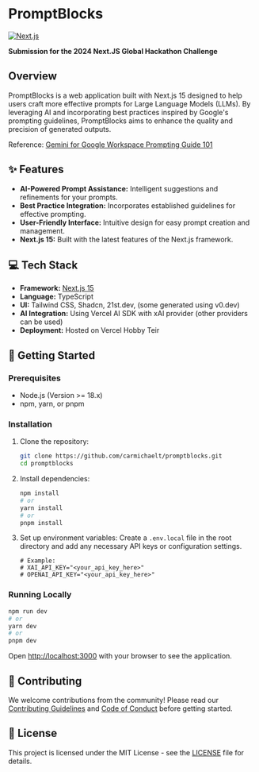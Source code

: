 # PromptBlocks

[![Next.js](https://img.shields.io/badge/Next.js-15-black?style=flat-square&logo=next.js)](https://nextjs.org/)

**Submission for the 2024 Next.JS Global Hackathon Challenge**

## Overview

PromptBlocks is a web application built with Next.js 15 designed to help users craft more effective prompts for Large Language Models (LLMs). By leveraging AI and incorporating best practices inspired by Google's prompting guidelines, PromptBlocks aims to enhance the quality and precision of generated outputs.

Reference: [Gemini for Google Workspace Prompting Guide 101](https://services.google.com/fh/files/misc/gemini-for-google-workspace-prompting-guide-101.pdf)

## ✨ Features

*   **AI-Powered Prompt Assistance:** Intelligent suggestions and refinements for your prompts.
*   **Best Practice Integration:** Incorporates established guidelines for effective prompting.
*   **User-Friendly Interface:** Intuitive design for easy prompt creation and management.
*   **Next.js 15:** Built with the latest features of the Next.js framework.

## 💻 Tech Stack

*   **Framework:** [Next.js 15](https://nextjs.org/)
*   **Language:** TypeScript
*   **UI:** Tailwind CSS, Shadcn, 21st.dev, (some generated using v0.dev)
*   **AI Integration:** Using Vercel AI SDK with xAI provider (other providers can be used)
*   **Deployment:** Hosted on Vercel Hobby Teir

## 🚀 Getting Started

### Prerequisites

*   Node.js (Version >= 18.x)
*   npm, yarn, or pnpm

### Installation

1.  Clone the repository:
    ```bash
    git clone https://github.com/carmichaelt/promptblocks.git
    cd promptblocks
    ```
2.  Install dependencies:
    ```bash
    npm install
    # or
    yarn install
    # or
    pnpm install
    ```
3.  Set up environment variables:
    Create a `.env.local` file in the root directory and add any necessary API keys or configuration settings.
    ```env
    # Example:
    # XAI_API_KEY="<your_api_key_here>"
    # OPENAI_API_KEY="<your_api_key_here>"
    ```

### Running Locally

```bash
npm run dev
# or
yarn dev
# or
pnpm dev
```

Open [http://localhost:3000](http://localhost:3000) with your browser to see the application.

## 🤝 Contributing

We welcome contributions from the community! Please read our [Contributing Guidelines](CONTRIBUTING.md) and [Code of Conduct](CODE_OF_CONDUCT.md) before getting started.

## 📄 License

This project is licensed under the MIT License - see the [LICENSE](LICENSE) file for details.
